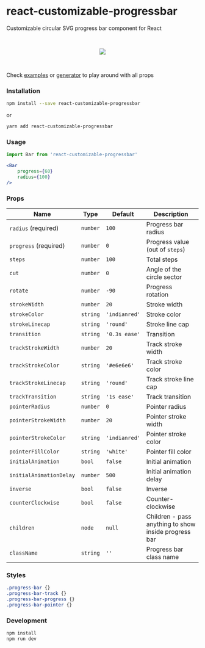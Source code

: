 # react-customizable-progressbar

Customizable circular SVG progress bar component for React

<br />
<p align="center">
    <img src="http://martinjuzl.com/files/react-customizable-progressbar.gif?v=2">
</p>
<br />

Check <a href="http://martinjuzl.com/react-customizable-progressbar-examples.html">examples</a> or <a href="http://martinjuzl.com/react-customizable-progressbar-generator.html">generator</a> to play around with all props

### Installation

```bash
npm install --save react-customizable-progressbar
```

or

```bash
yarn add react-customizable-progressbar
```

### Usage

```jsx
import Bar from 'react-customizable-progressbar'

<Bar
    progress={60}
    radius={100}
/>
```


### Props

| Name | Type | Default | Description |
| ---- | ---- | ------- | ----------- |
| `radius` (required) | `number` | `100` | Progress bar radius |
| `progress` (required) | `number` | `0` | Progress value (out of `steps`) |
| `steps` | `number` | `100` | Total steps |
| `cut` | `number` | `0` | Angle of the circle sector |
| `rotate` | `number` | `-90` | Progress rotation |
| `strokeWidth` | `number` | `20` | Stroke width |
| `strokeColor` | `string` | `'indianred'` | Stroke color |
| `strokeLinecap` | `string` | `'round'` | Stroke line cap |
| `transition` | `string` | `'0.3s ease'` | Transition |
| `trackStrokeWidth` | `number` | `20` | Track stroke width |
| `trackStrokeColor` | `string` | `'#e6e6e6'` | Track stroke color |
| `trackStrokeLinecap` | `string` | `'round'` | Track stroke line cap |
| `trackTransition` | `string` | `'1s ease'` | Track transition |
| `pointerRadius` | `number` | `0` | Pointer radius |
| `pointerStrokeWidth` | `number` | `20` | Pointer stroke width |
| `pointerStrokeColor` | `string` | `'indianred'` | Pointer stroke color |
| `pointerFillColor` | `string` | `'white'` | Pointer fill color |
| `initialAnimation` | `bool` | `false` | Initial animation |
| `initialAnimationDelay` | `number` | `500` | Initial animation delay |
| `inverse` | `bool` | `false` | Inverse |
| `counterClockwise` | `bool` | `false` | Counter-clockwise |
| `children` | `node` | `null` | Children - pass anything to show inside progress bar |
| `className` | `string` | `''` | Progress bar class name |


### Styles

```css
.progress-bar {}
.progress-bar-track {}
.progress-bar-progress {}
.progress-bar-pointer {}
```

### Development

```bash
npm install
npm run dev
```

